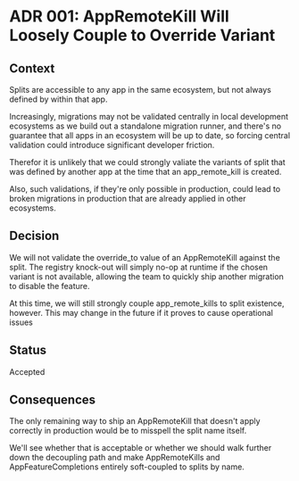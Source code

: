 # ADR 001: AppRemoteKill Will Loosely Couple to Override Variant

## Context

Splits are accessible to any app in the same ecosystem, but not always
defined by within that app.

Increasingly, migrations may not be validated centrally in local
development ecosystems as we build out a standalone migration runner,
and there's no guarantee that all apps in an ecosystem will be up to
date, so forcing central validation could introduce significant
developer friction.

Therefor it is unlikely that we could strongly valiate the variants
of split that was defined by another app at the time that an
app_remote_kill is created.

Also, such validations, if they're only possible in production, could
lead to broken migrations in production that are already applied in
other ecosystems.

## Decision

We will not validate the override_to value of an AppRemoteKill against
the split. The registry knock-out will simply no-op at runtime if the
chosen variant is not available, allowing the team to quickly ship another
migration to disable the feature.

At this time, we will still strongly couple app_remote_kills to split
existence, however. This may change in the future if it proves to cause
operational issues

## Status

Accepted

## Consequences

The only remaining way to ship an AppRemoteKill that doesn't apply
correctly in production would be to misspell the split name itself.

We'll see whether that is acceptable or whether we should walk further
down the decoupling path and make AppRemoteKills and
AppFeatureCompletions entirely soft-coupled to splits by name.
